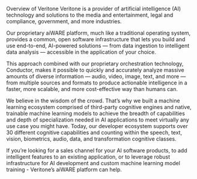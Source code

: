 Overview of Veritone
Veritone is a provider of artificial intelligence (AI) technology and solutions to the media and entertainment, legal and compliance, government, and more industries. 

Our proprietary aiWARE platform, much like a traditional operating system, provides a common, open software infrastructure that lets you build and use end-to-end, AI-powered solutions — from data ingestion to intelligent data analysis — accessible in the application of your choice. 

This approach combined with our proprietary orchestration technology, Conductor, makes it possible to quickly and accurately analyze massive amounts of diverse information — audio, video, image, text, and more — from multiple sources and formats to produce actionable intelligence in a faster, more scalable, and more cost-effective way than humans can.

We believe in the wisdom of the crowd. That’s why we built a machine learning ecosystem comprised of third-party cognitive engines and native, trainable machine learning models to achieve the breadth of capabilities and depth of specialization needed in AI applications to meet virtually any use case you might have. Today, our developer ecosystem supports over 30 different cognitive capabilities and counting within the speech, text, vision, biometrics, audio, data, and transformation cognitive classes.

If you’re looking for a sales channel for your AI software products, to add intelligent features to an existing application, or to leverage robust infrastructure for AI development and custom machine learning model training - Veritone’s aiWARE platform can help.
